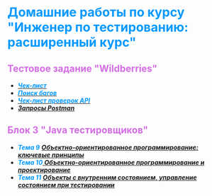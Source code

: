 # <span style="color:#0099FF">Домашние работы по курсу "Инженер по тестированию: расширенный курс"</span>

## <span style="color:#d36de3">Тестовое задание "Wildberries"</span>

* [***<span style="color:#0099FF">Чек-лист***</span>](https://docs.google.com/spreadsheets/d/1jDGtMF9hBHWPGqadIeAgiUxcj0ExX2dCP0DYEJgEstI/edit?gid=0#gid=0)
* [***<span style="color:#0099FF">Поиск багов***</span>](https://docs.google.com/spreadsheets/d/1CpFIzxyGHerFuza1JN2rloa6c7WDhoH1Ehgm31l61xI/edit?gid=0#gid=0)
* [***<span style="color:#0099FF">Чек-лист проверок API***</span>](https://docs.google.com/spreadsheets/d/1xXEx36w0lgn8s9_l38BQs4Phwsqwl4McZz9ZBTvhzFk/edit?gid=0#gid=0)
* [***Запросы Postman***](https://drive.google.com/drive/folders/1bMrjpFRVypBoiqAXaTFjKU1aoUsPg346)


## <span style="color:#d36de3">Блок 3 "Java тестировщиков"</span>

* ***<span style="color:#0099FF">Тема 9***</span> [***Объектно-ориентированное программирование: ключевые принципы***](https://github.com/Nastura/Java-OOP-Key-principles)
* ***<span style="color:#0099FF">Тема 10***</span>[ ***Объектно-ориентированное программирование и проектирование***](https://github.com/Nastura/Java-Objects-with-fields-and-methods)
* ***<span style="color:#0099FF">Тема 11***</span> [***Объекты с внутренним состоянием, управление состоянием при тестировании***](https://github.com/Nastura/OOP-Lombok)
  

  